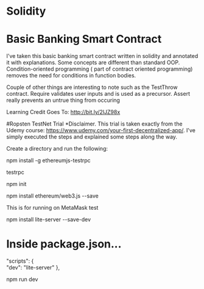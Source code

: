# Solidity

# Basic Banking Smart Contract

I've taken this basic banking smart contract written in solidity and annotated it with explanations. Some concepts are different than standard OOP. Condition-oriented programming ( part of contract oriented programming) removes the need for conditions in function bodies.

Couple of other things are interesting to note such as the TestThrow contract. Require validates user inputs and is used as a precursor. Assert really prevents an untrue thing from occuring




Learning Credit Goes To: http://bit.ly/2lJZ98x


#Ropsten TestNet Trial
*Disclaimer. This trial is taken exactly from the Udemy course: https://www.udemy.com/your-first-decentralized-app/.
I've simply executed the steps and explained some steps along the way.

Create a directory and run the following:

npm install -g ethereumjs-testrpc

testrpc

npm init

npm install ethereum/web3.js --save

This is for running on MetaMask test

npm install lite-server --save-dev


# Inside package.json...
  "scripts": {    
    "dev": "lite-server"
  },

  

npm run dev


